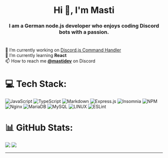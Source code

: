 <h1 align="center">Hi 👋, I'm Masti</h1>
<h3 align="center">I am a German node.js developer who enjoys coding Discord bots with a passion.</h3>
<h1></h1>

🔭 I’m currently working on [Discord.js Command Handler](https://github.com/MastiderMast/Discord.js-Advanced-Command-Handler)<br>🌱 I’m currently learning **React**<br>📫 How to reach me **[@mastidev](https://discord.com/users/765574410119282749)** on Discord<br>


# 💻 Tech Stack:
![JavaScript](https://img.shields.io/badge/javascript-%23323330.svg?style=for-the-badge&logo=javascript&logoColor=%23F7DF1E) ![TypeScript](https://img.shields.io/badge/typescript-%23007ACC.svg?style=for-the-badge&logo=typescript&logoColor=white) ![Markdown](https://img.shields.io/badge/markdown-%23000000.svg?style=for-the-badge&logo=markdown&logoColor=white) ![Express.js](https://img.shields.io/badge/express.js-%23404d59.svg?style=for-the-badge&logo=express&logoColor=%2361DAFB) ![Insomnia](https://img.shields.io/badge/Insomnia-black?style=for-the-badge&logo=insomnia&logoColor=5849BE) ![NPM](https://img.shields.io/badge/NPM-%23000000.svg?style=for-the-badge&logo=npm&logoColor=white) ![Nginx](https://img.shields.io/badge/nginx-%23009639.svg?style=for-the-badge&logo=nginx&logoColor=white) ![MariaDB](https://img.shields.io/badge/MariaDB-003545?style=for-the-badge&logo=mariadb&logoColor=white) ![MySQL](https://img.shields.io/badge/mysql-%2300f.svg?style=for-the-badge&logo=mysql&logoColor=white) ![LINUX](https://img.shields.io/badge/Linux-FCC624?style=for-the-badge&logo=linux&logoColor=black) ![ESLint](https://img.shields.io/badge/ESLint-4B3263?style=for-the-badge&logo=eslint&logoColor=white)
# 📊 GitHub Stats:
![](https://github-readme-stats-theta-henna.vercel.app/api?username=mastidev&show_icons=true&hide_border=true&include_all_commits=true&count_private=true&bg_color=0d1117&text_color=f0f6fc&hide_border=true)
![](https://github-readme-stats-theta-henna.vercel.app/api/top-langs/?username=mastidev&langs_count=10&layout=compact&bg_color=0d1117&text_color=f0f6fc)

---

<!-- Proudly created with GPRM ( https://gprm.itsvg.in ) -->
<!-- And some custom things :D -->
